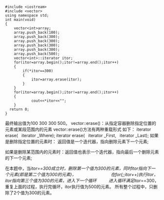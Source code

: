 ﻿
```

#include <iostream>       
#include <vector>
using namespace std;
int main(void)
{
    vector<int>array;
    array.push_back(100);
    array.push_back(300);
    array.push_back(300);
    array.push_back(300);
    array.push_back(300);
    array.push_back(500);
    vector<int>::iterator itor;
    for(itor=array.begin();itor!=array.end();itor++)
    {
        if(*itor==300)
        {
            itor=array.erase(itor);
        }
    }
    for(itor=array.begin();itor!=array.end();itor++)
    {
            cout<<*itor<<"";
    }
  return 0;
}
```
最终输出值为100 300 300 500。
vector::erase()：从指定容器删除指定位置的元素或某段范围内的元素
vector::erase()方法有两种重载形式
如下：
iterator erase(   iterator _Where);
iterator erase(   iterator _First,  
  iterator _Last);
如果是删除指定位置的元素时：
返回值是一个迭代器，指向删除元素下一个元素;

如果是删除某范围内的元素时：返回值也表示一个迭代器，指向最后一个删除元素的下一个元素;


在本题中，当*itor==300成立时，删除第一个值为300的元素，同时itor指向下一个元素(即是第二个值为300的元素)，
                            在for(;;itor++)执行itor，itor指向第三个值为300的元素，进入下一个循环
         进入循环满足*itor==300，重复上面的过程，执行完循环，itor执行值为500的元素。
所有整个过程中，只删除了2个值为300的元素。
